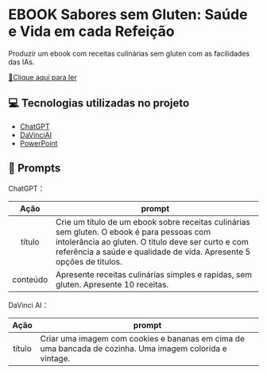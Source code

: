 # EBOOK Sabores sem Gluten: Saúde e Vida em cada Refeição

Produzir um ebook com receitas culinárias sem gluten com as facilidades das IAs.

<a href="EBOOK_RECEITAS CULINARIAS.pdf" title="View PDF now"> 📕Clique aqui para ler</a>

## 💻 Tecnologias utilizadas no projeto

- [ChatGPT](https://chat.openai.com/) 
- [DaVinciAI](https://davinci.ai/)
- [PowerPoint](https://www.microsoft.com/en/microsoft-365/powerpoint)

## 🧠 Prompts


ChatGPT：

|   Ação   | prompt                                                                                                                                                                                                                                                                         |
| :------: | ------------------------------------------------------------------------------------------------------------------------------------------------------------------------------------------------------------------------------------------------------------------------------ |
|  título  | Crie um título de um ebook sobre receitas culinárias sem gluten. O ebook é para pessoas com intolerância ao gluten. O titulo deve ser curto e com referência a saúde e qualidade de vida. Apresente 5 opções de titulos.                                                      |
| conteúdo | Apresente receitas culinárias simples e rapidas, sem gluten. Apresente 10 receitas. |


DaVinci AI：

|  Ação  | prompt                                                                                 |
| :----: | -------------------------------------------------------------------------------------- |
| título | Criar uma imagem com cookies e bananas em cima de uma bancada de cozinha. Uma imagem colorida e vintage.|

